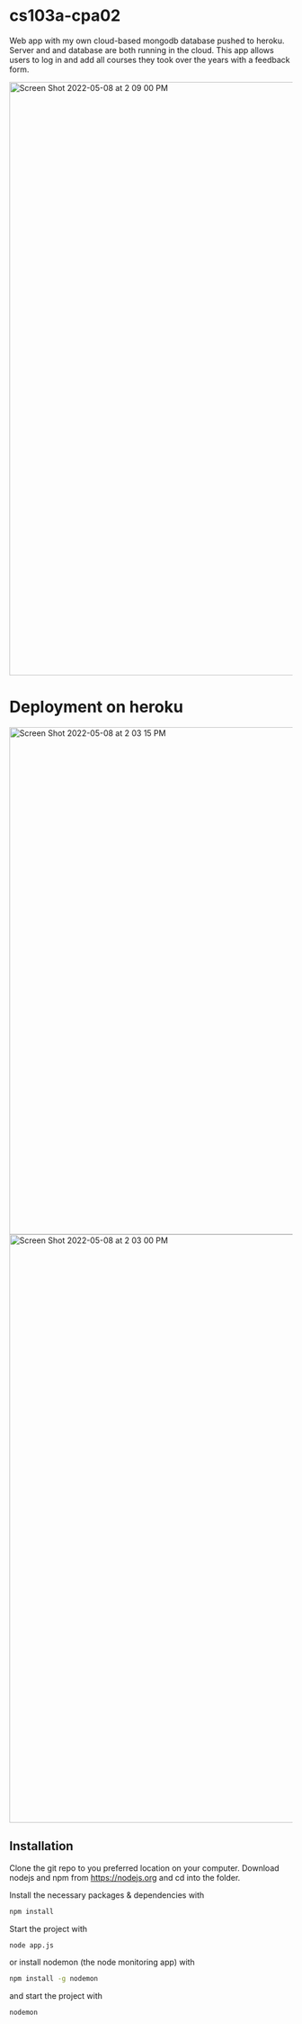 # cs103a-cpa02
Web app with my own cloud-based mongodb database pushed to heroku. Server and and database are both running in the cloud.
This app allows users to log in and add all courses they took over the years with a feedback form. 

<img width="1054" alt="Screen Shot 2022-05-08 at 2 09 00 PM" src="https://user-images.githubusercontent.com/44778751/167309477-38aa892f-389c-4bee-aa00-1f5d4b6fb5e9.png">


# Deployment on heroku 
<img width="901" alt="Screen Shot 2022-05-08 at 2 03 15 PM" src="https://user-images.githubusercontent.com/44778751/167309400-87dba2d1-ca3a-4738-bcd0-b16dfc8ee913.png">



<img width="1045" alt="Screen Shot 2022-05-08 at 2 03 00 PM" src="https://user-images.githubusercontent.com/44778751/167309408-f981f6ee-4f5a-4912-91a2-66107aae8e79.png">

## Installation
Clone the git repo to you preferred location on your computer. Download nodejs and npm from https://nodejs.org and cd into the folder. 

Install the necessary packages & dependencies with
``` bash
npm install
```
Start the project with
``` bash
node app.js
```
or install nodemon (the node monitoring app) with
``` bash
npm install -g nodemon
```
and start the project with
``` bash
nodemon
```

